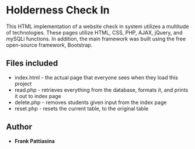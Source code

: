 # Holderness Check In

This HTML implementation of a website check in system utilizes a multitude of technologies. These pages utilize HTML, CSS, PHP, AJAX, jQuery, and mySQLi functions. In addition, the main framework was built using the free open-source framework, Bootstrap.

## Files included

* index.html - the actual page that everyone sees when they load this project
* read.php - retrieves everything from the database, formats it, and prints it out to index page
* delete.php - removes students given input from the index page
* reset.php - resets the current table, to the original table

## Author
* **Frank Pattiasina**
